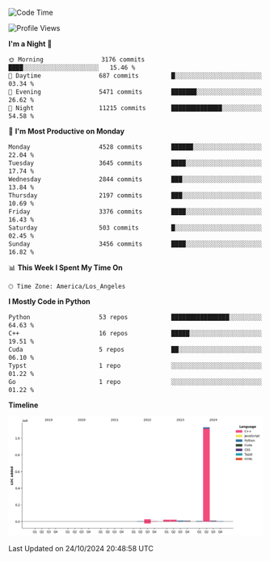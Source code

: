 <!--START_SECTION:waka-->
![Code Time](http://img.shields.io/badge/Code%20Time-3%20hrs%2022%20mins-blue)

![Profile Views](http://img.shields.io/badge/Profile%20Views-27-blue)

**I'm a Night 🦉** 

```text
🌞 Morning                3176 commits        ████░░░░░░░░░░░░░░░░░░░░░   15.46 % 
🌆 Daytime                687 commits         █░░░░░░░░░░░░░░░░░░░░░░░░   03.34 % 
🌃 Evening                5471 commits        ███████░░░░░░░░░░░░░░░░░░   26.62 % 
🌙 Night                  11215 commits       ██████████████░░░░░░░░░░░   54.58 % 
```
📅 **I'm Most Productive on Monday** 

```text
Monday                   4528 commits        ██████░░░░░░░░░░░░░░░░░░░   22.04 % 
Tuesday                  3645 commits        ████░░░░░░░░░░░░░░░░░░░░░   17.74 % 
Wednesday                2844 commits        ███░░░░░░░░░░░░░░░░░░░░░░   13.84 % 
Thursday                 2197 commits        ███░░░░░░░░░░░░░░░░░░░░░░   10.69 % 
Friday                   3376 commits        ████░░░░░░░░░░░░░░░░░░░░░   16.43 % 
Saturday                 503 commits         █░░░░░░░░░░░░░░░░░░░░░░░░   02.45 % 
Sunday                   3456 commits        ████░░░░░░░░░░░░░░░░░░░░░   16.82 % 
```


📊 **This Week I Spent My Time On** 

```text
🕑︎ Time Zone: America/Los_Angeles
```

**I Mostly Code in Python** 

```text
Python                   53 repos            ████████████████░░░░░░░░░   64.63 % 
C++                      16 repos            █████░░░░░░░░░░░░░░░░░░░░   19.51 % 
Cuda                     5 repos             ██░░░░░░░░░░░░░░░░░░░░░░░   06.10 % 
Typst                    1 repo              ░░░░░░░░░░░░░░░░░░░░░░░░░   01.22 % 
Go                       1 repo              ░░░░░░░░░░░░░░░░░░░░░░░░░   01.22 % 
```



**Timeline**

![Lines of Code chart](https://raw.githubusercontent.com/dwxrycb123/dwxrycb123/main/assets/bar_graph.png)


 Last Updated on 24/10/2024 20:48:58 UTC
<!--END_SECTION:waka-->
